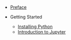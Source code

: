 
- [Preface](README.md)

- Getting Started
    - [Installing Python](installation.md)
    - [Introduction to Jupyter](intro_jupyter.md)